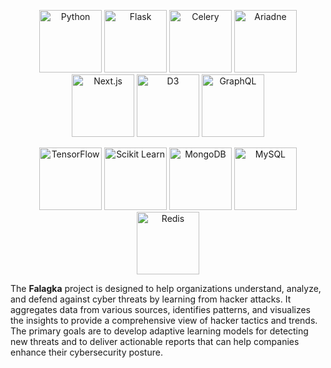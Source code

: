 <p align="center">
  <img src="https://github.com/Falagka/.github/assets/22774077/8a5a7de8-b34e-4b68-966a-b9402bcc7be9" alt="Python" width="100"/>
  <img src="https://github.com/Falagka/.github/assets/22774077/de18f09c-78f5-4d8f-9013-6f01a048e0db" alt="Flask" width="100"/>
  <img src="https://github.com/Falagka/.github/assets/22774077/bc1851d4-9755-4fc7-9ede-60436f611b79" alt="Celery" width="100"/>
  <img src="https://github.com/Falagka/.github/assets/22774077/5c765fbb-848e-4a5e-8502-0faf9b9a55ff" alt="Ariadne" width="100"/>
    <img src="https://github.com/Falagka/.github/assets/22774077/86487758-14f2-499a-a049-ee31600b0fb5" alt="Next.js" width="100"/>
  <img src="https://github.com/Falagka/.github/assets/22774077/1688fd75-d3c7-4d69-a37f-a4a1f6a5d105" alt="D3" width="100"/>
  <img src="https://github.com/Falagka/.github/assets/22774077/4ff5245d-ae3f-4105-92d5-967dc8bff196" alt="GraphQL" width="100"/>
<p align="center">
  <img src="https://github.com/Falagka/.github/assets/22774077/cdb572d3-14d3-4996-9b21-7f3dcd2df9b1" alt="TensorFlow" width="100"/>
  <img src="https://github.com/Falagka/.github/assets/22774077/ae8f47c4-0ac8-4a5d-b7ea-f06920129700" alt="Scikit Learn" width="100"/>
  <img src="https://github.com/Falagka/.github/assets/22774077/a9dc5cf2-e259-47df-b0ea-b641eaa541b1" alt="MongoDB" width="100"/>
  <img src="https://github.com/Falagka/.github/assets/22774077/3924fece-9033-4660-862b-3ec5d5c7c28b" alt="MySQL" width="100"/>
  <img src="https://github.com/Falagka/.github/assets/22774077/d5e69b7e-3aec-4746-9c31-9ec2bfa0e9d9" alt="Redis" width="100"/>
</p>

The **Falagka** project is designed to help organizations understand, analyze, and defend against cyber threats by learning from hacker attacks. It aggregates data from various sources, identifies patterns, and visualizes the insights to provide a comprehensive view of hacker tactics and trends. The primary goals are to develop adaptive learning models for detecting new threats and to deliver actionable reports that can help companies enhance their cybersecurity posture.

